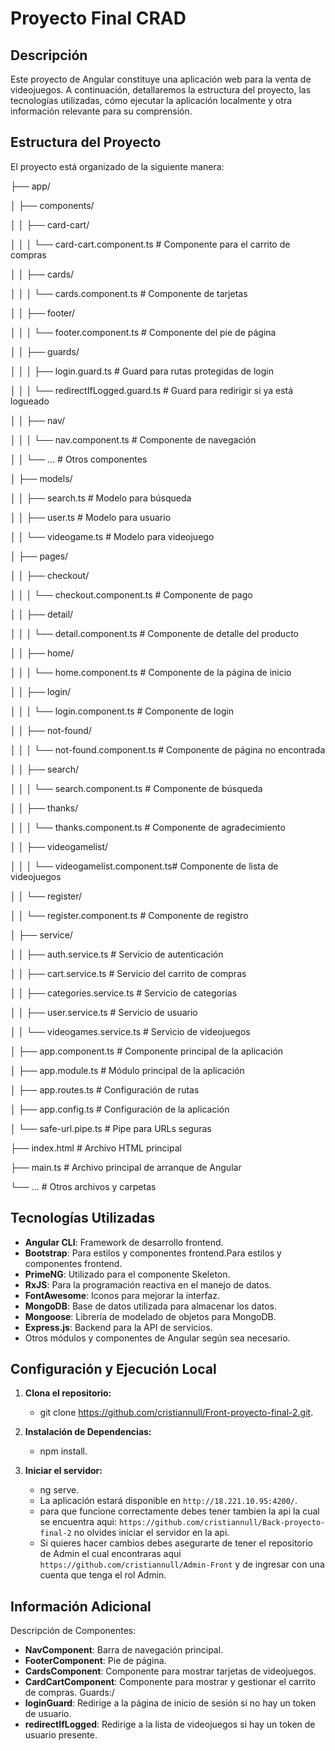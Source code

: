 # Proyecto Final CRAD

## Descripción

Este proyecto de Angular constituye una aplicación web para la venta de videojuegos. A continuación, detallaremos la estructura del proyecto, las tecnologías utilizadas, cómo ejecutar la aplicación localmente y otra información relevante para su comprensión.

## Estructura del Proyecto

El proyecto está organizado de la siguiente manera:

├── app/

│ ├── components/

│ │ ├── card-cart/

│ │ │ └── card-cart.component.ts # Componente para el carrito de compras

│ │ ├── cards/

│ │ │ └── cards.component.ts # Componente de tarjetas

│ │ ├── footer/

│ │ │ └── footer.component.ts # Componente del pie de página

│ │ ├── guards/

│ │ │ ├── login.guard.ts # Guard para rutas protegidas de login

│ │ │ └── redirectIfLogged.guard.ts # Guard para redirigir si ya está logueado

│ │ ├── nav/

│ │ │ └── nav.component.ts # Componente de navegación

│ │ └── ... # Otros componentes

│ ├── models/

│ │ ├── search.ts # Modelo para búsqueda

│ │ ├── user.ts # Modelo para usuario

│ │ └── videogame.ts # Modelo para videojuego

│ ├── pages/

│ │ ├── checkout/

│ │ │ └── checkout.component.ts # Componente de pago

│ │ ├── detail/

│ │ │ └── detail.component.ts # Componente de detalle del producto

│ │ ├── home/

│ │ │ └── home.component.ts # Componente de la página de inicio

│ │ ├── login/

│ │ │ └── login.component.ts # Componente de login

│ │ ├── not-found/

│ │ │ └── not-found.component.ts # Componente de página no encontrada

│ │ ├── search/

│ │ │ └── search.component.ts # Componente de búsqueda

│ │ ├── thanks/

│ │ │ └── thanks.component.ts # Componente de agradecimiento

│ │ ├── videogamelist/

│ │ │ └── videogamelist.component.ts# Componente de lista de videojuegos

│ │ └── register/

│ │ └── register.component.ts # Componente de registro

│ ├── service/

│ │ ├── auth.service.ts # Servicio de autenticación

│ │ ├── cart.service.ts # Servicio del carrito de compras

│ │ ├── categories.service.ts # Servicio de categorías

│ │ ├── user.service.ts # Servicio de usuario

│ │ └── videogames.service.ts # Servicio de videojuegos

│ ├── app.component.ts # Componente principal de la aplicación

│ ├── app.module.ts # Módulo principal de la aplicación

│ ├── app.routes.ts # Configuración de rutas

│ ├── app.config.ts # Configuración de la aplicación

│ └── safe-url.pipe.ts # Pipe para URLs seguras

├── index.html # Archivo HTML principal

├── main.ts # Archivo principal de arranque de Angular

└── ... # Otros archivos y carpetas

## Tecnologías Utilizadas

- **Angular CLI**: Framework de desarrollo frontend.
- **Bootstrap**: Para estilos y componentes frontend.Para estilos y componentes frontend.
- **PrimeNG**: Utilizado para el componente Skeleton.
- **RxJS**: Para la programación reactiva en el manejo de datos.
- **FontAwesome**: Iconos para mejorar la interfaz.
- **MongoDB**: Base de datos utilizada para almacenar los datos.
- **Mongoose**: Librería de modelado de objetos para MongoDB.
- **Express.js**: Backend para la API de servicios.
- Otros módulos y componentes de Angular según sea necesario.

## Configuración y Ejecución Local

1. **Clona el repositorio:**

   - git clone https://github.com/cristiannull/Front-proyecto-final-2.git.

2. **Instalación de Dependencias:**

   - npm install.

3. **Iniciar el servidor:**
   - ng serve.
   - La aplicación estará disponible en `http://18.221.10.95:4200/`.
   - para que funcione correctamente debes tener tambien la api la cual se encuentra aqui: `https://github.com/cristiannull/Back-proyecto-final-2` no olvides iniciar el servidor en la api.
   - Si quieres hacer cambios debes asegurarte de tener el repositorio de Admin el cual encontraras aqui `https://github.com/cristiannull/Admin-Front` y de ingresar con una cuenta que tenga el rol Admin.

## Información Adicional

Descripción de Componentes:

- **NavComponent**: Barra de navegación principal.
- **FooterComponent**: Pie de página.
- **CardsComponent**: Componente para mostrar tarjetas de videojuegos.
- **CardCartComponent**: Componente para mostrar y gestionar el carrito de compras.
  Guards:/
- **loginGuard**: Redirige a la página de inicio de sesión si no hay un token de usuario.
- **redirectIfLogged**: Redirige a la lista de videojuegos si hay un token de usuario presente.
